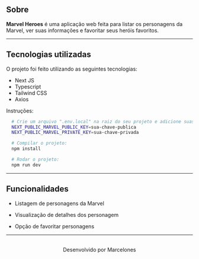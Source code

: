 ## Sobre

**Marvel Heroes** é uma aplicação web feita para listar os personagens da Marvel, ver suas informações e favoritar seus heróis favoritos.

---

## Tecnologias utilizadas

O projeto foi feito utilizando as seguintes tecnologias:

- Next JS
- Typescript
- Tailwind CSS
- Axios

Instruções:

```bash
  # Crie um arquivo ".env.local" na raiz do seu projeto e adicione suas chaves da API da Marvel:
  NEXT_PUBLIC_MARVEL_PUBLIC_KEY=sua-chave-publica
  NEXT_PUBLIC_MARVEL_PRIVATE_KEY=sua-chave-privada

  # Compilar o projeto:
  npm install

  # Rodar o projeto:
  npm run dev 
```

---

## Funcionalidades

- Listagem de personagens da Marvel

- Visualização de detalhes dos personagem

- Opção de favoritar personagens

---

<br/>
<div align="center">
  Desenvolvido por Marcelones
</div>


